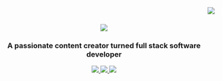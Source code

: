<img align="right" src="https://visitor-badge.laobi.icu/badge?page_id=ZinWR.ZinWR" />

<h1 align="center">
    <img src="https://readme-typing-svg.herokuapp.com?font=Fira+Code&weight=600&size=35&duration=4000&pause=500&color=F75158&center=true&vCenter=true&random=false&width=500&height=70&lines=Hi+There!%F0%9F%91%8B;I'm+Quan+Nguyen!;" />
</h1>

<h3 align="center">A passionate content creator turned full stack software developer</h3>

<div align="center"> 
  <a href="mailto:jeanquan98@gmail.com">
    <img src="https://img.shields.io/badge/Gmail-333333?style=for-the-badge&logo=gmail&logoColor=red" />
  </a>
  <a href="https://www.linkedin.com/in/quan-nguyen27" target="_blank">
    <img src="https://img.shields.io/badge/LinkedIn-0077B5?style=for-the-badge&logo=linkedin&logoColor=white" target="_blank" />
  </a>
  <a href="#" target="_blank">
     <img src="https://img.shields.io/badge/Portfolio-FF5722?style=for-the-badge&logo=todoist&logoColor=white" target="_blank" /> 
  </a>
</div>

<br/>

